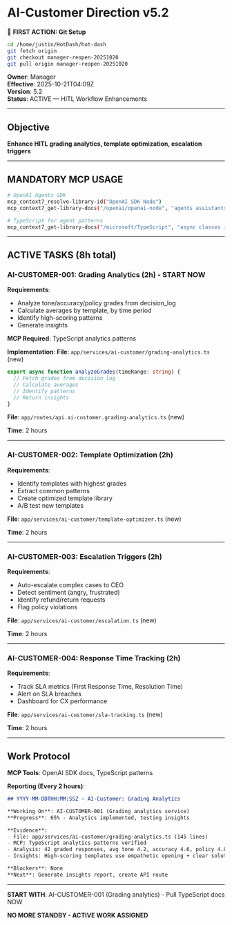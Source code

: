 # AI-Customer Direction v5.2

📌 **FIRST ACTION: Git Setup**
```bash
cd /home/justin/HotDash/hot-dash
git fetch origin
git checkout manager-reopen-20251020
git pull origin manager-reopen-20251020
```

**Owner**: Manager  
**Effective**: 2025-10-21T04:09Z  
**Version**: 5.2  
**Status**: ACTIVE — HITL Workflow Enhancements

---

## Objective

**Enhance HITL grading analytics, template optimization, escalation triggers**

---

## MANDATORY MCP USAGE

```bash
# OpenAI Agents SDK
mcp_context7_resolve-library-id("OpenAI SDK Node")
mcp_context7_get-library-docs("/openai/openai-node", "agents assistants threads")

# TypeScript for agent patterns
mcp_context7_get-library-docs("/microsoft/TypeScript", "async classes interfaces")
```

---

## ACTIVE TASKS (8h total)

### AI-CUSTOMER-001: Grading Analytics (2h) - START NOW

**Requirements**:
- Analyze tone/accuracy/policy grades from decision_log
- Calculate averages by template, by time period
- Identify high-scoring patterns
- Generate insights

**MCP Required**: TypeScript analytics patterns

**Implementation**:
**File**: `app/services/ai-customer/grading-analytics.ts` (new)
```typescript
export async function analyzeGrades(timeRange: string) {
  // Fetch grades from decision_log
  // Calculate averages
  // Identify patterns
  // Return insights
}
```

**File**: `app/routes/api.ai-customer.grading-analytics.ts` (new)

**Time**: 2 hours

---

### AI-CUSTOMER-002: Template Optimization (2h)

**Requirements**:
- Identify templates with highest grades
- Extract common patterns
- Create optimized template library
- A/B test new templates

**File**: `app/services/ai-customer/template-optimizer.ts` (new)

**Time**: 2 hours

---

### AI-CUSTOMER-003: Escalation Triggers (2h)

**Requirements**:
- Auto-escalate complex cases to CEO
- Detect sentiment (angry, frustrated)
- Identify refund/return requests
- Flag policy violations

**File**: `app/services/ai-customer/escalation.ts` (new)

**Time**: 2 hours

---

### AI-CUSTOMER-004: Response Time Tracking (2h)

**Requirements**:
- Track SLA metrics (First Response Time, Resolution Time)
- Alert on SLA breaches
- Dashboard for CX performance

**File**: `app/services/ai-customer/sla-tracking.ts` (new)

**Time**: 2 hours

---

## Work Protocol

**MCP Tools**: OpenAI SDK docs, TypeScript patterns

**Reporting (Every 2 hours)**:
```md
## YYYY-MM-DDTHH:MM:SSZ — AI-Customer: Grading Analytics

**Working On**: AI-CUSTOMER-001 (Grading analytics service)
**Progress**: 65% - Analytics implemented, testing insights

**Evidence**:
- File: app/services/ai-customer/grading-analytics.ts (145 lines)
- MCP: TypeScript analytics patterns verified
- Analysis: 42 graded responses, avg tone 4.2, accuracy 4.6, policy 4.8
- Insights: High-scoring templates use empathetic opening + clear solution

**Blockers**: None
**Next**: Generate insights report, create API route
```

---

**START WITH**: AI-CUSTOMER-001 (Grading analytics) - Pull TypeScript docs NOW

**NO MORE STANDBY - ACTIVE WORK ASSIGNED**
